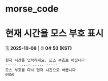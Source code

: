 # morse_code
# 현재 시간을 모스 부호 표시
<!-- MORSE_TIME_START -->
🗓️ **2025-10-08** | ⏰ **04:50 (KST)**

```
현재 시간을 입력하세요. 모스 부호로 바꿉니다
----- ....- ..... -----
모스 부호를 다시 현재 시간으로 바꿉니다
0450
```
<!-- MORSE_TIME_END -->
